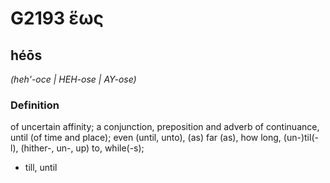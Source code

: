 # G2193 ἕως

## héōs

_(heh'-oce | HEH-ose | AY-ose)_

### Definition

of uncertain affinity; a conjunction, preposition and adverb of continuance, until (of time and place); even (until, unto), (as) far (as), how long, (un-)til(-l), (hither-, un-, up) to, while(-s); 

- till, until
